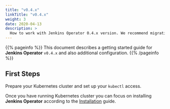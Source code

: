```yaml
---
title: "v0.4.x"
linkTitle: "v0.4.x"
weight: 3
date: 2020-04-13
description: >
  How to work with Jenkins Operator 0.4.x version. We recommend migrating to a newer version.
---
```


{{% pageinfo %}}
This document describes a getting started guide for **Jenkins Operator** `v0.4.x` and also additional configuration.
{{% /pageinfo %}}

## First Steps

Prepare your Kubernetes cluster and set up your `kubectl` access.

Once you have running Kubernetes cluster you can focus on installing **Jenkins Operator** according to the [Installation](/kubernetes-operator/docs/installation/) guide.
